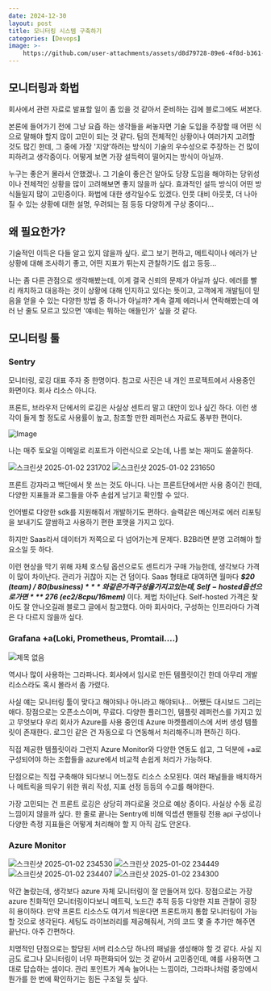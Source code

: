 ```yaml
---
date: 2024-12-30
layout: post
title: 모니터링 시스템 구축하기
categories: [Devops]
image: >-
    https://github.com/user-attachments/assets/d8d79728-89e6-4f8d-b361-7e45b2b17a85
---
```


## 모니터링과 화법

회사에서 관련 자료로 발표할 일이 좀 있을 것 같아서 준비하는 김에 블로그에도 써본다.

본론에 들어가기 전에 그냥 요즘 하는 생각들을 써놓자면 기술 도입을 주장할 때 어떤 식으로 말해야 할지 많이 고민이 되는 것 같다.
팀의 전체적인 상황이나 여러가지 고려할 것도 많긴 한데, 
그 중에 가장 '지양'하려는 방식이 기술의 우수성으로 주장하는 건 많이 피하려고 생각중이다. 어떻게 보면 가장 설득력이 떨어지는 방식이 아닐까.

누구는 좋은거 몰라서 안했겠나. 그 기술이 좋은건 알아도 당장 도입을 해야하는 당위성이나 전체적인 상황을 많이 고려해보면 좋지 않을까 싶다.
효과적인 설득 방식이 어떤 방식들일지 많이 고민중이다. 화법에 대한 생각일수도 있겠다. 
인풋 대비 아웃풋, 더 나아질 수 있는 상황에 대한 설명, 우려되는 점 등등 다양하게 구상 중이다...

## 왜 필요한가?

기술적인 이득은 다들 알고 있지 않을까 싶다. 
로그 보기 편하고, 메트릭이나 에러가 난 상황에 대해 조사하기 좋고, 어떤 지표가 튀는지 관찰하기도 쉽고 등등...

나는 좀 다른 관점으로 생각해봤는데, 이게 결국 신뢰의 문제가 아닐까 싶다.
에러를 빨리 캐치하고 대응하는 것이 상황에 대해 인지하고 있다는 뜻이고, 고객에게 개발팀이 믿음을 얻을 수 있는 다양한 방법 중 하나가 아닐까? 
계속 결제 에러나서 연락해봤는데 에러 난 줄도 모르고 있으면 '얘네는 뭐하는 애들인가' 싶을 것 같다.

## 모니터링 툴
### Sentry

모니터링, 로깅 대표 주자 중 한명이다. 
참고로 사진은 내 개인 프로젝트에서 사용중인 화면이다. 회사 리소스 아니다.

프론트, 브라우저 단에서의 로깅은 사실상 센트리 말고 대안이 있나 싶긴 하다.
이런 생각이 들게 할 정도로 사용률이 높고, 참조할 만한 레퍼런스 자료도 풍부한 편이다.

![Image](https://github.com/user-attachments/assets/db559a62-2ff1-4c39-b63d-91036e15b6bd)

나는 매주 토요일 이메일로 리포트가 이런식으로 오는데, 나름 보는 재미도 쏠쏠하다.

![스크린샷 2025-01-02 231702](https://github.com/user-attachments/assets/2babb4c6-2e48-49c1-b328-b78148b2e412)
![스크린샷 2025-01-02 231650](https://github.com/user-attachments/assets/3741e6ca-1e94-47e6-a86a-28e2ff607b5d)

프론트 강자라고 백단에서 못 쓰는 것도 아니다.
나는 프론트단에서만 사용 중이긴 한데, 다양한 지표들과 로그들을 아주 손쉽게 남기고 확인할 수 있다.

언어별로 다양한 sdk를 지원해줘서 개발하기도 편하다.
슬랙같은 메신저로 에러 리포팅을 보내기도 깔쌈하고 사용하기 편한 포맷을 가지고 있다.

하지만 Saas라서 데이터가 저쪽으로 다 넘어가는게 문제다.
B2B라면 분명 고려해야 할 요소일 듯 하다.

이런 현상을 막기 위해 자체 호스팅 옵션으로도 센트리가 구매 가능한데, 생각보다 가격이 많이 차이난다.
관리가 귀찮아 지는 건 덤이다.
Saas 형태로 대여하면 월마다 ***$20 (team) / $80 (business)*** 와 같은 가격 구성을 가지고 있는데,
Self-hosted 옵션으로 가면  ***$ 276 (ec2/8cpu/16mem)*** 이다. 제법 차이난다.
Self-hosted 가격은 찾아도 잘 안나오길래 블로그 글에서 참고했다. 
아마 회사마다, 구성하는 인프라마다 가격은 다 다르지 않을까 싶다.


### Grafana +a(Loki, Prometheus, Promtail….)

![제목 없음](https://github.com/user-attachments/assets/38ffd8ff-28ae-4b27-b553-683f57d6b6d4)

역시나 많이 사용하는 그라파나다. 
회사에서 임시로 만든 템플릿이긴 한데 아무리 개발 리소스라도 혹시 몰라서 좀 가렸다.

사실 얘는 모니터링 툴이 맞다고 해야되나 아니라고 해야되나... 어쨌든 대시보드 그리는 애다.
장점으로는 오픈소스이며, 무료다. 다양한 플러그인, 템플릿 레퍼런스를 가지고 있고
무엇보다 우리 회사가 Azure를 사용 중인데 Azure 마켓플레이스에 서버 생성 템플릿이 존재한다.
로그인 같은 건 자동으로 다 연동해서 처리해주니까 편하긴 하다. 

직접 제공한 템플릿이라 그런지 Azure Monitor와 다양한 연동도 쉽고, 
그 덕분에 +a로 구성되어야 하는 조합들을 azure에서 비교적 손쉽게 처리가 가능하다.

단점으로는 직접 구축해야 되다보니 어느정도 리소스 소모된다.
여러 패널들을 배치하거나 메트릭을 띄우기 위한 쿼리 작성, 지표 선정 등등의 수고를 해야한다.

가장 고민되는 건 프론트 로깅은 상당히 까다로울 것으로 예상 중이다. 
사실상 수동 로깅 느낌이지 않을까 싶다. 한 줄로 끝나는 Sentry에 비해 익셉션 핸들링 전용 api 구성이나 
다양한 측정 지표들은 어떻게 처리해야 할 지 아직 감도 안온다.

### Azure Monitor

![스크린샷 2025-01-02 234530](https://github.com/user-attachments/assets/cf2c09e1-9448-4642-a5fd-414c7d07e710)
![스크린샷 2025-01-02 234449](https://github.com/user-attachments/assets/d505d444-641e-48b8-bf95-53691d56e3fe)
![스크린샷 2025-01-02 234407](https://github.com/user-attachments/assets/193c629e-1e71-4ea5-b23c-e1fedb08b06a)
![스크린샷 2025-01-02 234300](https://github.com/user-attachments/assets/45ccec07-1cde-4418-837f-3d6feb6c2845)


약간 놀랐는데, 생각보다 azure 자체 모니터링이 잘 만들어져 있다.
장점으로는 가장 azure 친화적인 모니터링이다보니 메트릭, 노드간 추적 등등 다양한 지표 관찰이 굉장히 용이하다.
만약 프론트 리소스도 여기서 띄운다면 프론트까지 통합 모니터링이 가능할 것으로 생각된다.
세팅도 라이브러리를 제공해줘서, 거의 코드 몇 줄 추가만 해주면 끝난다. 아주 간편하다.

치명적인 단점으로는 할당된 서버 리소스당 하나의 패널을 생성해야 할 것 같다.
사실 지금도 로그나 모니터링이 너무 파편화되어 있는 것 같아서 고민중인데, 얘를 사용하면 그대로 답습하는 셈이다.
관리 포인트가 계속 늘어나는 느낌이라, 그라파나처럼 중앙에서 뭔가를 한 번에 확인하기는 힘든 구조일 듯 싶다.



